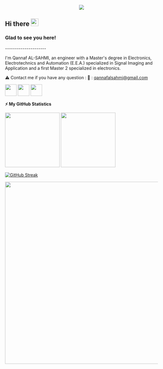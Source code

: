 <!-- visitor counter -->
<p align="center"> 
  <img src="https://profile-counter.glitch.me/Qannaf/count.svg" />   

</p>

<!-- welcome message -->
<h2>Hi there <img src="https://media.giphy.com/media/hvRJCLFzcasrR4ia7z/giphy.gif" width="25px"></h2>

<h3>Glad to see you here!</h3>
---------------------

I'm Qannaf AL-SAHMI, an engineer with a Master's degree in Electronics, Electrotechnics and Automation (E.E.A.) specialized in Signal Imaging and Application and a first Master 2 specialized in electronics.

⚠️ Contact me if you have any question :
📩 : qannafalsahmi@gmail.com

<a href="http://bit.do/AL-SAHMI" target="_blank"><img height="38" src="https://img.shields.io/static/v1?label=Portfolio&message=q.alsahmi&color=brightgreen&style=for-the-badge&logo=netlify&labelColor=000"/></a>
  <a href="https://mobile.twitter.com/qannafalsahmi" target="_blank"><img height="38" src="https://img.shields.io/static/v1?label=twitter&message=@q.alsahmi&color=00ACEE&style=for-the-badge&logo=twitter&labelColor=000"/></a>
    <a href="https://fr.linkedin.com/in/qannaf-al-sahmi-34138115a" target="_blank"><img height="38" src="https://img.shields.io/static/v1?label=linkedin&message=Connect&color=0072b1&style=for-the-badge&logo=linkedin&labelColor=000"/></a>


<b>⚡ My GitHub Statistics</b>

<p>
<!-- GitHub Stats -->
<img height="180em" src="https://github-readme-stats.vercel.app/api?username=Qannaf&show_icons=true&hide_border=true" />

<!-- Most Used Languages -->
<img height="180em" src="https://github-readme-stats.vercel.app/api/top-langs/?username=Qannaf&exclude_repo=KNN-Image-Classification&show_icons=true&hide_border=true&layout=compact&langs_count=8"/>
</p>

[![GitHub Streak](https://github-readme-streak-stats.herokuapp.com/?user=Qannaf)](https://git.io/streak-stats)

<p align="center">
  <img width="800" height="600" src="qannaf.gif">
</p>


